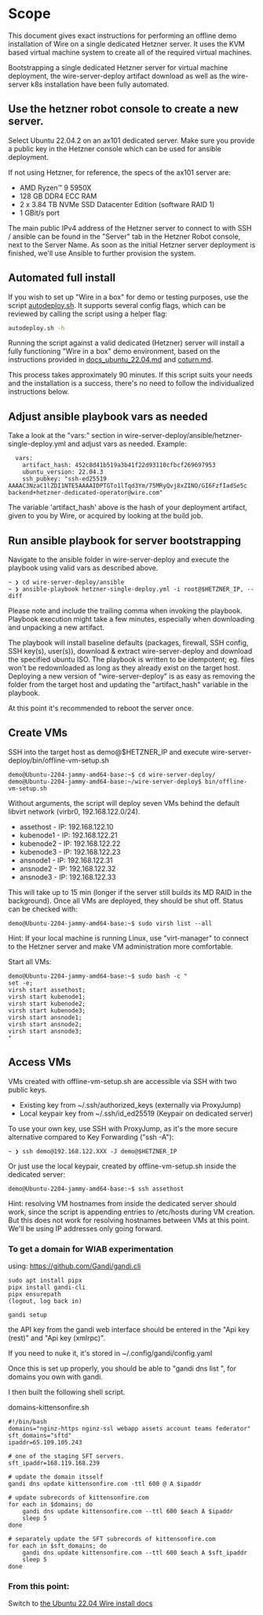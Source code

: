 # Scope

This document gives exact instructions for performing an offline demo installation of Wire on a single dedicated Hetzner server. It uses the KVM based virtual machine system to create all of the required virtual machines.

Bootstrapping a single dedicated Hetzner server for virtual machine deployment, the wire-server-deploy artifact download as well as the wire-server k8s installation have been fully automated.

## Use the hetzner robot console to create a new server.

Select Ubuntu 22.04.2 on an ax101 dedicated server. Make sure you provide a public key in the Hetzner console which can be used for ansible deployment.

If not using Hetzner, for reference, the specs of the ax101 server are:

- AMD Ryzen™ 9 5950X
- 128 GB DDR4 ECC RAM
- 2 x 3.84 TB NVMe SSD Datacenter Edition (software RAID 1)
- 1 GBit/s port

The main public IPv4 address of the Hetzner server to connect to with SSH / ansible can be found in the "Server" tab in the Hetzner Robot console, next to the Server Name.
As soon as the initial Hetzner server deployment is finished, we'll use Ansible to further provision the system.

## Automated full install

If you wish to set up "Wire in a box" for demo or testing purposes, use the script [autodeploy.sh](../bin/autodeploy.sh). It supports several config flags, which can be reviewed by calling the script using a helper flag:

```bash
autodeploy.sh -h
```

Running the script against a valid dedicated (Hetzner) server will install a fully functioning "Wire in a box" demo environment, based on the instructions provided in [docs_ubuntu_22.04.md](docs_ubuntu_22.04.md) and [coturn.md](coturn.md).

This process takes approximately 90 minutes. If this script suits your needs and the installation is a success, there's no need to follow the individualized instructions below.


## Adjust ansible playbook vars as needed

Take a look at the "vars:" section in wire-server-deploy/ansible/hetzner-single-deploy.yml and adjust vars as needed. Example:
```
  vars:
    artifact_hash: 452c8d41b519a3b41f22d93110cfbcf269697953
    ubuntu_version: 22.04.3
    ssh_pubkey: "ssh-ed25519 AAAAC3NzaC1lZDI1NTE5AAAAIDPTGTo1lTqd3Ym/75MRyQvj8xZINO/GI6FzfIadSe5c backend+hetzner-dedicated-operator@wire.com"
```

The variable 'artifact_hash' above is the hash of your deployment artifact, given to you by Wire, or acquired by looking at the build job.

## Run ansible playbook for server bootstrapping

Navigate to the ansible folder in wire-server-deploy and execute the playbook using valid vars as described above.
```
~ ❯ cd wire-server-deploy/ansible
~ ❯ ansible-playbook hetzner-single-deploy.yml -i root@$HETZNER_IP, --diff
```
Please note and include the trailing comma when invoking the playbook. Playbook execution might take a few minutes, especially when downloading and unpacking a new artifact.

The playbook will install baseline defaults (packages, firewall, SSH config, SSH key(s), user(s)), download & extract wire-server-deploy and download the specified ubuntu ISO.
The playbook is written to be idempotent; eg. files won't be redownloaded as long as they already exist on the target host. Deploying a new version of "wire-server-deploy" is as easy as removing the folder from the target host and updating the "artifact_hash" variable in the playbook.

At this point it's recommended to reboot the server once.

## Create VMs

SSH into the target host as demo@$HETZNER_IP and execute wire-server-deploy/bin/offline-vm-setup.sh
```
demo@Ubuntu-2204-jammy-amd64-base:~$ cd wire-server-deploy/
demo@Ubuntu-2204-jammy-amd64-base:~/wire-server-deploy$ bin/offline-vm-setup.sh
```
Without arguments, the script will deploy seven VMs behind the default libvirt network (virbr0, 192.168.122.0/24).

 * assethost - IP: 192.168.122.10
 * kubenode1 - IP: 192.168.122.21
 * kubenode2 - IP: 192.168.122.22
 * kubenode3 - IP: 192.168.122.23
 * ansnode1  - IP: 192.168.122.31
 * ansnode2  - IP: 192.168.122.32
 * ansnode3  - IP: 192.168.122.33

This will take up to 15 min (longer if the server still builds its MD RAID in the background). Once all VMs are deployed, they should be shut off. Status can be checked with:
```
demo@Ubuntu-2204-jammy-amd64-base:~$ sudo virsh list --all
```

Hint: If your local machine is running Linux, use "virt-manager" to connect to the Hetzner server and make VM administration more comfortable.

Start all VMs:

```
demo@Ubuntu-2204-jammy-amd64-base:~$ sudo bash -c "
set -e;
virsh start assethost;
virsh start kubenode1;
virsh start kubenode2;
virsh start kubenode3;
virsh start ansnode1;
virsh start ansnode2;
virsh start ansnode3;
"
```

## Access VMs

VMs created with offline-vm-setup.sh are accessible via SSH with two public keys.
 * Existing key from ~/.ssh/authorized_keys (externally via ProxyJump)
 * Local keypair key from ~/.ssh/id_ed25519 (Keypair on dedicated server)

To use your own key, use SSH with ProxyJump, as it's the more secure alternative compared to Key Forwarding ("ssh -A"):
```
~ ❯ ssh demo@192.168.122.XXX -J demo@$HETZNER_IP
```

Or just use the local keypair, created by offline-vm-setup.sh inside the dedicated server:
```
demo@Ubuntu-2204-jammy-amd64-base:~$ ssh assethost
```

Hint: resolving VM hostnames from inside the dedicated server should work, since the script is appending entries to /etc/hosts during VM creation.
But this does not work for resolving hostnames between VMs at this point. We'll be using IP addresses only going forward.

### To get a domain for WIAB experimentation

using: https://github.com/Gandi/gandi.cli

```
sudo apt install pipx
pipx install gandi-cli
pipx ensurepath
(logout, log back in)
```

```
gandi setup
```
the API key from the gandi web interface should be entered in the "Api key (rest)" and "Api key (xmlrpc)".

If you need to nuke it, it's stored in ~/.config/gandi/config.yaml

Once this is set up properly, you should be able to "gandi dns list <domain>", for domains you own with gandi.

I then built the following shell script.

domains-kittensonfire.sh
```
#!/bin/bash
domains="nginz-https nginz-ssl webapp assets account teams federator"
sft_domains="sftd"
ipaddr=65.109.105.243

# one of the staging SFT servers.
sft_ipaddr=168.119.168.239

# update the domain itsself
gandi dns update kittensonfire.com -ttl 600 @ A $ipaddr

# update subrecords of kittensonfire.com
for each in $domains; do
    gandi dns update kittensonfire.com --ttl 600 $each A $ipaddr
    sleep 5
done

# separately update the SFT subrecords of kittensonfire.com
for each in $sft_domains; do
    gandi dns update kittensonfire.com --ttl 600 $each A $sft_ipaddr
    sleep 5
done
```

### From this point:

Switch to [the Ubuntu 22.04 Wire install docs](docs_ubuntu_22.04.md)
